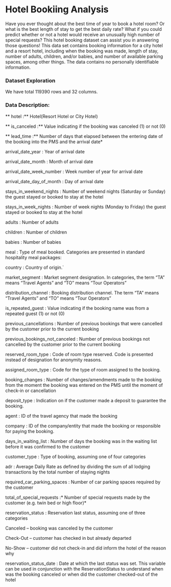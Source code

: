 # Hotel Bookiing Analysis

Have you ever thought about the best time of year to book a hotel room? Or what is the best length of stay to get the best daily rate? What if you could predict whether or not a hotel would receive an unusually high number of special requests? This hotel booking dataset can assist you in answering those questions!
This data set contains booking information for a city hotel and a resort hotel, including when the booking was made, length of stay, number of adults, children, and/or babies, and number of available parking spaces, among other things. The data contains no personally identifiable information.

### Dataset Exploration
 We have total 119390 rows and 32 columns.
 
### Data Description:
** hotel :** Hotel(Resort Hotel or City Hotel)

** is_canceled :** Value indicating if the booking was canceled (1) or not (0)

** lead_time :** Number of days that elapsed between the entering date of the booking into the PMS and the arrival date*

arrival_date_year : Year of arrival date

arrival_date_month : Month of arrival date

arrival_date_week_number : Week number of year for arrival date

arrival_date_day_of_month : Day of arrival date

stays_in_weekend_nights : Number of weekend nights (Saturday or Sunday) the guest stayed or booked to stay at the hotel

stays_in_week_nights : Number of week nights (Monday to Friday) the guest stayed or booked to stay at the hotel

adults : Number of adults

children : Number of children

babies : Number of babies

meal : Type of meal booked. Categories are presented in standard hospitality meal packages:

country : Country of origin.`

market_segment : Market segment designation. In categories, the term “TA” means “Travel Agents” and “TO” means “Tour Operators”

distribution_channel : Booking distribution channel. The term “TA” means “Travel Agents” and “TO” means “Tour Operators”

is_repeated_guest : Value indicating if the booking name was from a repeated guest (1) or not (0)

previous_cancellations : Number of previous bookings that were cancelled by the customer prior to the current booking

previous_bookings_not_canceled : Number of previous bookings not cancelled by the customer prior to the current booking

reserved_room_type : Code of room type reserved. Code is presented instead of designation for anonymity reasons.

assigned_room_type : Code for the type of room assigned to the booking.

booking_changes : Number of changes/amendments made to the booking from the moment the booking was entered on the PMS until the moment of check-in or cancellation

deposit_type : Indication on if the customer made a deposit to guarantee the booking.

agent : ID of the travel agency that made the booking

company : ID of the company/entity that made the booking or responsible for paying the booking.

days_in_waiting_list : Number of days the booking was in the waiting list before it was confirmed to the customer

customer_type : Type of booking, assuming one of four categories

adr : Average Daily Rate as defined by dividing the sum of all lodging transactions by the total number of staying nights

required_car_parking_spaces : Number of car parking spaces required by the customer

total_of_special_requests :* Number of special requests made by the customer (e.g. twin bed or high floor)*

reservation_status : Reservation last status, assuming one of three categories

Canceled – booking was canceled by the customer

Check-Out – customer has checked in but already departed

No-Show – customer did not check-in and did inform the hotel of the reason why

reservation_status_date : Date at which the last status was set. This variable can be used in conjunction with the ReservationStatus to understand when was the booking canceled or when did the customer checked-out of the hotel

